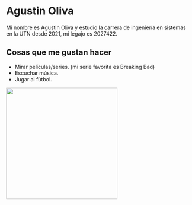 # Agustin Oliva

Mi nombre es Agustin Oliva y estudio la carrera de ingeniería en sistemas en la UTN desde 2021, mi legajo es 2027422.

## Cosas que me gustan hacer
- Mirar películas/series. (mi serie favorita es Breaking Bad)
- Escuchar música.
- Jugar al fútbol.

<img src="https://user-images.githubusercontent.com/102565034/161392283-16a20b2a-8c75-4a59-9514-a0648a67ae80.jpg" width="300" height="300"/>
